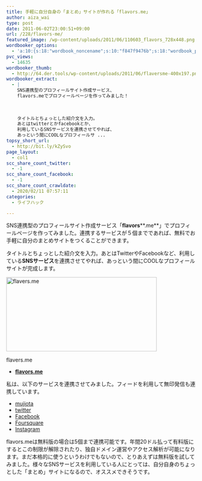 ```yaml
---
title: 手軽に自分自身の「まとめ」サイトが作れる「flavors.me」
author: aiza_wai
type: post
date: 2011-06-02T23:00:51+09:00
url: /228/flavors-me/
featured_image: /wp-content/uploads/2011/06/110603_flavors_728x448.png
wordbooker_options:
  - 'a:10:{s:18:"wordbook_noncename";s:10:"f847f9476b";s:18:"wordbook_page_post";s:4:"-100";s:18:"wordbook_orandpage";s:1:"2";s:23:"wordbook_default_author";s:1:"1";s:23:"wordbook_extract_length";s:3:"256";s:19:"wordbook_actionlink";s:3:"300";s:26:"wordbooker_publish_default";s:2:"on";s:18:"wordbook_attribute";s:12:"無印発信";s:29:"wordbooker_status_update_text";s:35:": New blog post :  %title% - %link%";s:20:"wordbook_comment_get";s:2:"on";}'
pvc_views:
  - 14635
wordbooker_thumb:
  - http://64.der.tools/wp-content/uploads/2011/06/flaversme-400x197.png
wordbooker_extract:
  - |
    SNS連携型のプロフィールサイト作成サービス、
    flavors.meでプロフィールページを作ってみました！
    
    
    
    タイトルとちょっとした紹介文を入力。
    あとはtwitterとかfacebookとか、
    利用しているSNSサービスを連携させてやれば、
    あっという間にCOOLなプロフィールサ ...
topsy_short_url:
  - http://bit.ly/kZySvo
page_layout:
  - col1
scc_share_count_twitter:
  - -1
scc_share_count_facebook:
  - -1
scc_share_count_crawldate:
  - 2020/02/11 07:57:11
categories:
  - ライフハック

---
```

SNS連携型のプロフィールサイト作成サービス「**flavors****.me**」でプロフィールページを作ってみました。連携するサービスが５個までであれば、無料でお手軽に自分のまとめサイトをつくることができます。

<!--more-->

タイトルとちょっとした紹介文を入力。あとはTwitterやFacebookなど、利用している**SNSサービス**を連携させてやれば、あっという間にCOOLなプロフィールサイトが完成します。

<div id="attachment_229" style="width: 410px" class="wp-caption aligncenter">
  <a href="http://flavors.me/aiza_wai" target="_blank"><img aria-describedby="caption-attachment-229" class="size-medium wp-image-229" title="flavers.me" src="https://mujiota.com/wp-content/uploads/2011/06/flaversme-400x197.png" alt="flavers.me" width="400" height="197" srcset="https://mujiota.com/wp-content/uploads/2011/06/flaversme-400x197.png 400w, https://mujiota.com/wp-content/uploads/2011/06/flaversme-1024x505.png 1024w, https://mujiota.com/wp-content/uploads/2011/06/flaversme.png 1130w" sizes="(max-width: 400px) 100vw, 400px" /></a>
  
  <p id="caption-attachment-229" class="wp-caption-text">
    flavers.me
  </p>
</div>

  * <a href="http://flavors.me/aiza_wai" target="_blank"><strong>flavors.me</strong></a>

私は、以下のサービスを連携させてみました。フィードを利用して無印発信も連携しています。

  * <a href="https://mujiota.com/" target="_blank">mujiota</a>
  * <a href="https://twitter.com/aiza_wai" target="_blank">twitter</a>
  * <a href="http://www.facebook.com/aizawai" target="_blank">Facebook</a>
  * <a href="https://ja.foursquare.com/aiza_wai" target="_blank">Foursquare</a>
  * <a href="http://instagr.am/" target="_blank">Instagram</a>

flavors.meは<span class="line-marker">無料版の場合は<span class="b">5個</span>まで連携可能</span>です。年間20ドル払って有料版にするとこの制限が解除されたり、独自ドメイン運営やアクセス解析が可能になります。まだ本格的に使うというわけでもないので、とりあえずは無料版を試してみました。様々なSNSサービスを利用している人にとっては、自分自身のちょっとした「まとめ」サイトになるので、オススメできそうです。